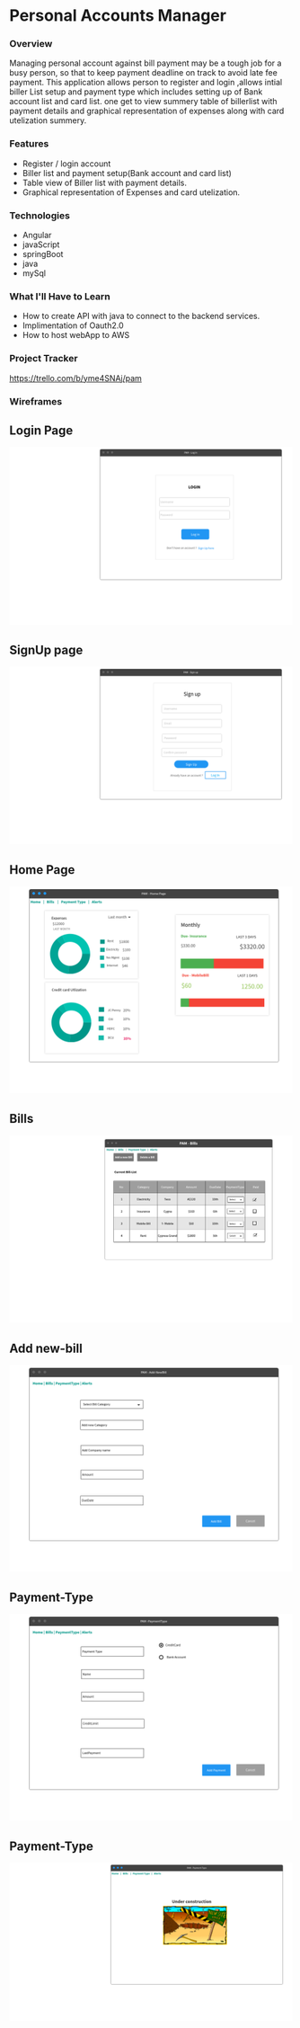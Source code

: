 # Personal Accounts Manager

### Overview
Managing personal account against bill payment may be a tough job for a busy person, so that to keep payment deadline on track to avoid late fee payment.
This application allows person to register and login ,allows intial biller List setup and payment type which includes setting up of Bank account list and card list.
one get to view summery table of billerlist with payment details and graphical representation of expenses along with card utelization summery.
### Features
* Register / login account
* Biller list and payment setup(Bank account and card list)
* Table view of Biller list with payment details.
* Graphical representation of Expenses and card utelization.
### Technologies
* Angular
* javaScript
* springBoot
* java
* mySql
### What I'll Have to Learn
* How to create API with java to connect to the backend services.
* Implimentation of Oauth2.0
* How to host webApp to AWS

### Project Tracker
https://trello.com/b/yme4SNAj/pam

### Wireframes

## Login Page
![alt text][img1]

[img1]: https://github.com/lakshmisharath31/liftoff-assignments-pam/blob/master/P2-Project_Outline/Login.png "Login Page"
## SignUp page
![alt text][img2]

[img2]: https://github.com/lakshmisharath31/liftoff-assignments-pam/blob/master/P2-Project_Outline/SignUp-page.png "SignUp page"
 

## Home Page
![alt text][img3]

[img3]: https://github.com/lakshmisharath31/liftoff-assignments-pam/blob/master/P2-Project_Outline/homePage.png "Home Page"

## Bills
![alt text][img4]

[img4]: https://github.com/lakshmisharath31/liftoff-assignments-pam/blob/master/P2-Project_Outline/Bills_01.png "Bills"

## Add new-bill 
![alt text][img5]

[img5]: https://github.com/lakshmisharath31/liftoff-assignments-pam/blob/master/P2-Project_Outline/newBill1.png "Add new-bill "

## Payment-Type
![alt text][img6]

[img6]: https://github.com/lakshmisharath31/liftoff-assignments-pam/blob/master/P2-Project_Outline/PaymentTypeC.png "Payment-Type"

## Payment-Type
![alt text][img7]

[img7]: https://github.com/lakshmisharath31/liftoff-assignments-pam/blob/master/P2-Project_Outline/PaymentType.png "Payment-Type"
